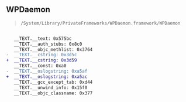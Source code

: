 ## WPDaemon

> `/System/Library/PrivateFrameworks/WPDaemon.framework/WPDaemon`

```diff

   __TEXT.__text: 0x575bc
   __TEXT.__auth_stubs: 0x8c0
   __TEXT.__objc_methlist: 0x3764
-  __TEXT.__cstring: 0x3d5c
+  __TEXT.__cstring: 0x3d59
   __TEXT.__const: 0xa0
-  __TEXT.__oslogstring: 0xa5af
+  __TEXT.__oslogstring: 0xa5ac
   __TEXT.__gcc_except_tab: 0xd44
   __TEXT.__unwind_info: 0x15f0
   __TEXT.__objc_classname: 0x377

```
